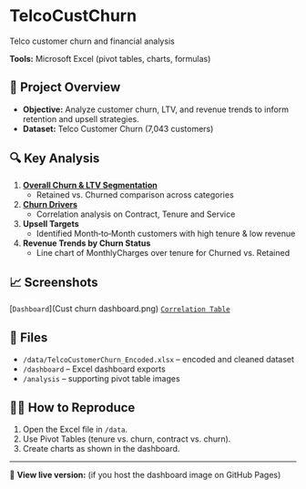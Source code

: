 # TelcoCustChurn
Telco customer churn and financial analysis

**Tools:** Microsoft Excel (pivot tables, charts, formulas)

## 🚀 Project Overview
- **Objective:** Analyze customer churn, LTV, and revenue trends to inform retention and upsell strategies.
- **Dataset:** Telco Customer Churn (7,043 customers)

## 🔍 Key Analysis
1. [**Overall Churn & LTV Segmentation**](https://github.com/pooja-9nov/TelcoCustChurn/blob/main/Cust%20churn%20dashboard.png)  
   - Retained vs. Churned comparison across categories
2. [**Churn Drivers**](https://github.com/pooja-9nov/TelcoCustChurn/blob/main/ServiceCorrelation.png)  
   - Correlation analysis on Contract, Tenure and Service
3. **Upsell Targets**  
   - Identified Month‑to‑Month customers with high tenure & low revenue  
4. **Revenue Trends by Churn Status**  
   - Line chart of MonthlyCharges over tenure for Churned vs. Retained

## 📈 Screenshots
[`Dashboard`](Cust churn dashboard.png)
[`Correlation Table`](ServiceCorrelation.png)

## 📂 Files
- `/data/TelcoCustomerChurn_Encoded.xlsx` – encoded and cleaned dataset  
- `/dashboard` – Excel dashboard exports  
- `/analysis` – supporting pivot table images

## 👩‍💻 How to Reproduce
1. Open the Excel file in `/data`.  
2. Use Pivot Tables (tenure vs. churn, contract vs. churn).  
3. Create charts as shown in the dashboard.

---

🔗 **View live version:** (if you host the dashboard image on GitHub Pages)
